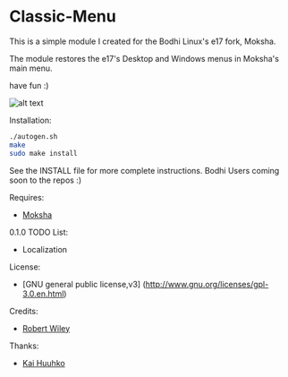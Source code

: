 # Classic-Menu


This is a simple module I created for the Bodhi Linux's e17 fork, Moksha.

The module restores the e17's Desktop and Windows menus in Moksha's main menu.

have fun :)

![alt text](http://i.imgur.com/aZJfh0F.png "Classic Menu")

Installation:

```bash
./autogen.sh
make
sudo make install
```

See the INSTALL file for more complete instructions. Bodhi Users coming soon to the repos :)

Requires:
- [Moksha](https://github.com/JeffHoogland/moksha)

0.1.0  TODO List:
- Localization

License:
- [GNU general public license,v3] (http://www.gnu.org/licenses/gpl-3.0.en.html)

Credits:
- [Robert Wiley](https://github.com/rbtylee)

Thanks:
- [Kai Huuhko](https://github.com/kaihu)

